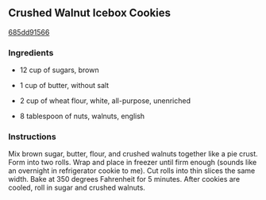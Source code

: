 ## Crushed Walnut Icebox Cookies

[685dd91566](http://www.food.com/recipe/crushed-walnut-icebox-cookies-124060)

### Ingredients

 - 12 cup of sugars, brown

 - 1 cup of butter, without salt

 - 2 cup of wheat flour, white, all-purpose, unenriched

 - 8 tablespoon of nuts, walnuts, english

### Instructions

Mix brown sugar, butter, flour, and crushed walnuts together like a pie crust. Form into two rolls. Wrap and place in freezer until firm enough (sounds like an overnight in refrigerator cookie to me). Cut rolls into thin slices the same width. Bake at 350 degrees Fahrenheit for 5 minutes. After cookies are cooled, roll in sugar and crushed walnuts.